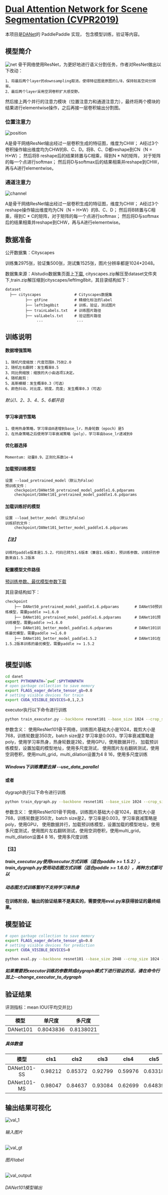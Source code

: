 # [Dual Attention Network for Scene Segmentation (CVPR2019)](https://arxiv.org/pdf/1809.02983.pdf)

本项目是[DANet](https://arxiv.org/pdf/1809.02983.pdf)的 PaddlePaddle 实现， 包含模型训练，验证等内容。

## 模型简介
![net](img/Network.png)
骨干网络使用ResNet，为更好地进行语义分割任务，作者对ResNet做出以下改动：

    1、将最后两个layer的downsampling取消，使得特征图是原图的1/8，保持较高空间分辨率。
    2、最后两个layer采用空洞卷积扩大感受野。
然后接上两个并行的注意力模块（位置注意力和通道注意力），最终将两个模块的结果进行elementwise操作，之后再接一层卷积输出分割图。

### 位置注意力

![position](img/position.png)

A是骨干网络ResNet输出经过一层卷积生成的特征图，维度为CHW；
A经过3个卷积操作输出维度均为CHW的B、C、D。将B、C、D都reshape到CN（N = H*W）；
然后将B reshape后的结果转置与C相乘，得到N * N的矩阵， 对于矩阵的每一个点进行softmax；
然后将D与softmax后的结果相乘并reshape到CHW，再与A进行elementwise。

### 通道注意力
![channel](img/channel.png)


A是骨干网络ResNet输出经过一层卷积生成的特征图，维度为CHW；
A经过3个reshape操作输出维度均为CN（N = H*W）的B、C、D；
然后将B转置与C相乘，得到C * C的矩阵，对于矩阵的每一个点进行softmax；
然后将D与softmax后的结果相乘并reshape到CHW，再与A进行elementwise。



## 数据准备

公开数据集：Cityscapes

训练集2975张，验证集500张，测试集1525张，图片分辨率都是1024*2048。

数据集来源：AIstudio数据集页面上[下载](https://aistudio.baidu.com/aistudio/datasetDetail/11503),  cityscapes.zip解压至dataset文件夹下,train.zip解压缩到cityscapes/leftImg8bit，其目录结构如下：
```text
dataset
  ├── cityscapes               # Cityscapes数据集
         ├── gtFine            # 精细化标注的label
         ├── leftImg8bit       # 训练，验证，测试图片      
         ├── trainLabels.txt   # 训练图片路径
         ├── valLabels.txt     # 验证图片路径            
              ...               ...
```
## 训练说明

#### 数据增强策略
    1、随机尺度缩放：尺度范围0.75到2.0
    2、随机左右翻转：发生概率0.5
    3、同比例缩放：缩放的大小由选项1决定。
    4、随机裁剪：
    5、高斯模糊：发生概率0.3（可选）
    6、颜色抖动，对比度，锐度，亮度; 发生概率0.3（可选）
###### 默认1、2、3、4、5、6都开启

#### 学习率调节策略
    1、使用热身策略，学习率由0递增到base_lr，热身轮数（epoch）是5
    2、在热身策略之后使用学习率衰减策略（poly），学习率由base_lr递减到0

#### 优化器选择
	Momentum: 动量0.9，正则化系数1e-4
	
#### 加载预训练模型
	设置 --load_pretrained_model（默认为False）
	预训练文件：
	    checkpoint/DANet50_pretrained_model_paddle1.6.pdparams
        checkpoint/DANet101_pretrained_model_paddle1.6.pdparams

#### 加载训练好的模型
	设置 --load_better_model（默认为False）
	训练好的文件：
		checkpoint/DANet101_better_model_paddle1.6.pdparams
##### 【注】
    训练时paddle版本是1.5.2，代码已转为1.6版本（兼容1.6版本），预训练参数、训练好的参数来自1.5.2版本

#### 配置模型文件路径  
[预训练参数、最优模型参数下载](https://paddlemodels.bj.bcebos.com/DANet/DANet_models.tar)

其目录结构如下：
```text
checkpoint
    ├── DANet50_pretrained_model_paddle1.6.pdparams       # DANet50预训练模型，需要paddle >=1.6.0
    ├── DANet101_pretrained_model_paddle1.6.pdparams      # DANet101预训练模型，需要paddle >=1.6.0
    ├── DANet101_better_model_paddle1.6.pdparams          # DANet101训练最优模型，需要paddle >=1.6.0
    ├── DANet101_better_model_paddle1.5.2                 # DANet101在1.5.2版本训练的最优模型，需要paddle >= 1.5.2
    
```

## 模型训练

```sh
cd danet
export PYTHONPATH=`pwd`:$PYTHONPATH
# open garbage collection to save memory
export FLAGS_eager_delete_tensor_gb=0.0
# setting visible devices for train
export CUDA_VISIBLE_DEVICES=0,1,2,3
```

executor执行以下命令进行训练
```sh
python train_executor.py --backbone resnet101 --base_size 1024 --crop_size 768 --epoch_num 350 --batch_size 2 --lr 0.003 --lr_scheduler poly --warm_up --warmup_epoch 2 --cuda --use_data_parallel --load_pretrained_model --save_model checkpoint/DANet101_better_model_paddle1.5.2 --multi_scales --flip --dilated --multi_grid --scale --multi_dilation 4 8 16 
```
参数含义： 使用ResNet101骨干网络，训练图片基础大小是1024，裁剪大小是768，训练轮数是350次，batch size是2
学习率是0.003，学习率衰减策略是poly，使用学习率热身，热身轮数是2轮，使用GPU，使用数据并行， 加载预训练模型，设置加载的模型地址，使用多尺度测试， 使用图片左右翻转测试，使用空洞卷积，使用multi_grid，multi_dilation设置为4 8 16，使用多尺度训练 
##### Windows下训练需要去掉 --use_data_parallel
#### 或者
dygraph执行以下命令进行训练
```sh
python train_dygraph.py --backbone resnet101 --base_size 1024 --crop_size 768 --epoch_num 350 --batch_size 2 --lr 0.003 --lr_scheduler poly --cuda --use_data_parallel --load_pretrained_model --save_model checkpoint/DANet101_better_model_paddle1.6 --multi_scales --flip --dilated --multi_grid --scale --multi_dilation 4 8 16 
```
参数含义： 使用ResNet101骨干网络，训练图片基础大小是1024，裁剪大小是768，训练轮数是350次，batch size是2，学习率是0.003，学习率衰减策略是poly，使用GPU， 使用数据并行，加载预训练模型，设置加载的模型地址，使用多尺度测试，使用图片左右翻转测试，使用空洞卷积，使用multi_grid，multi_dilation设置4 8 16，使用多尺度训练 

#### 【注】
##### train_executor.py使用executor方式训练（适合paddle >= 1.5.2），train_dygraph.py使用动态图方式训练（适合paddle >= 1.6.0），两种方式都可以
##### 动态图方式训练暂时不支持学习率热身

#### 在训练阶段，输出的验证结果不是真实的，需要使用eval.py来获得验证的最终结果。
 
 ## 模型验证
```sh
# open garbage collection to save memory
export FLAGS_eager_delete_tensor_gb=0.0
# setting visible devices for prediction
export CUDA_VISIBLE_DEVICES=0

python eval.py --backbone resnet101 --base_size 2048 --crop_size 1024 --cuda --use_data_parallel --load_better_model --save_model checkpoint/DANet101_better_model_paddle1.6 --multi_scales --flip --dilated --multi_grid --multi_dilation 4 8 16
```
##### 如果需要把executor训练的参数转成dygraph模式下进行验证的话，请在命令行加上--change_executor_to_dygraph

## 验证结果
评测指标：mean IOU(平均交并比)


| 模型 | 单尺度 | 多尺度 |
| :---:|:---:| :---:|
|DANet101|0.8043836|0.8138021

##### 具体数值
| 模型 | cls1 | cls2 | cls3 | cls4 | cls5 | cls6 | cls7 | cls8 | cls9 | cls10 | cls11 | cls12 | cls13 | cls14 | cls15 | cls16 |cls17 | cls18 | cls19 |
| :---:|:---: | :---:| :---:|:---: | :---:| :---:|:---: | :---:| :---:|:---:  |:---: |:---:  |:---:  | :---: | :---: |:---:  | :---:| :---: |:---:  | 
|DANet101-SS|0.98212|0.85372|0.92799|0.59976|0.63318|0.65819|0.72023|0.80000|0.92605|0.65788|0.94841|0.83377|0.65206|0.95566|0.87148|0.91233|0.84352|0.71948|0.78737|
|DANet101-MS|0.98047|0.84637|0.93084|0.62699|0.64839|0.67769|0.73650|0.81343|0.92942|0.67010|0.95127|0.84466|0.66635|0.95749|0.87755|0.92370|0.85344|0.73007|0.79742|

## 输出结果可视化
![val_1](img/val_1.png)
###### 输入图片
![val_gt](img/val_gt.png)
###### 图片label
![val_output](img/val_output.png)
###### DANet101模型输出
